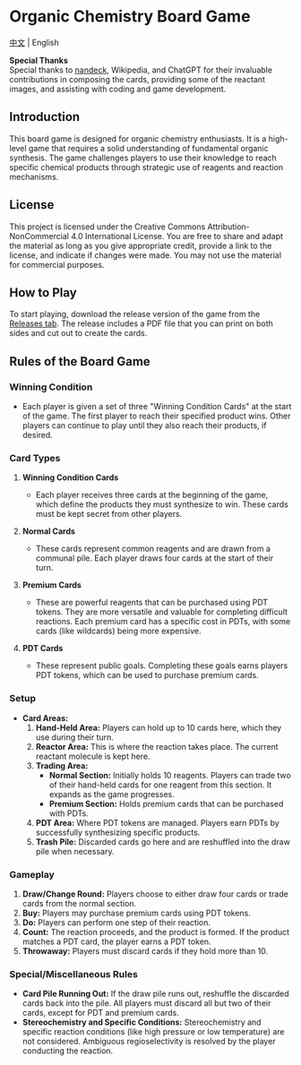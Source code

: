 # Organic Chemistry Board Game

[中文](https://github.com/BarryTheShen/OrgChemBG/blob/main/README_CHI.md) | English

**Special Thanks**  
Special thanks to [nandeck](http://www.nandeck.com/), Wikipedia, and ChatGPT for their invaluable contributions in composing the cards, providing some of the reactant images, and assisting with coding and game development.

## Introduction

This board game is designed for organic chemistry enthusiasts. It is a high-level game that requires a solid understanding of fundamental organic synthesis. The game challenges players to use their knowledge to reach specific chemical products through strategic use of reagents and reaction mechanisms.

## License

This project is licensed under the Creative Commons Attribution-NonCommercial 4.0 International License. You are free to share and adapt the material as long as you give appropriate credit, provide a link to the license, and indicate if changes were made. You may not use the material for commercial purposes.

## How to Play

To start playing, download the release version of the game from the [Releases tab](https://github.com/BarryTheShen/OrgChemBG/releases). The release includes a PDF file that you can print on both sides and cut out to create the cards.

## Rules of the Board Game

### Winning Condition

- Each player is given a set of three "Winning Condition Cards" at the start of the game. The first player to reach their specified product wins. Other players can continue to play until they also reach their products, if desired.

### Card Types

1. **Winning Condition Cards**
   
   - Each player receives three cards at the beginning of the game, which define the products they must synthesize to win. These cards must be kept secret from other players.

2. **Normal Cards**
   
   - These cards represent common reagents and are drawn from a communal pile. Each player draws four cards at the start of their turn. 

3. **Premium Cards**
   
   - These are powerful reagents that can be purchased using PDT tokens. They are more versatile and valuable for completing difficult reactions. Each premium card has a specific cost in PDTs, with some cards (like wildcards) being more expensive.

4. **PDT Cards**
   
   - These represent public goals. Completing these goals earns players PDT tokens, which can be used to purchase premium cards.

### Setup

- **Card Areas:**
  1. **Hand-Held Area:** Players can hold up to 10 cards here, which they use during their turn.
  2. **Reactor Area:** This is where the reaction takes place. The current reactant molecule is kept here.
  3. **Trading Area:**
     - **Normal Section:** Initially holds 10 reagents. Players can trade two of their hand-held cards for one reagent from this section. It expands as the game progresses.
     - **Premium Section:** Holds premium cards that can be purchased with PDTs.
  4. **PDT Area:** Where PDT tokens are managed. Players earn PDTs by successfully synthesizing specific products.
  5. **Trash Pile:** Discarded cards go here and are reshuffled into the draw pile when necessary.

### Gameplay

1. **Draw/Change Round:** Players choose to either draw four cards or trade cards from the normal section.
2. **Buy:** Players may purchase premium cards using PDT tokens.
3. **Do:** Players can perform one step of their reaction.
4. **Count:** The reaction proceeds, and the product is formed. If the product matches a PDT card, the player earns a PDT token.
5. **Throwaway:** Players must discard cards if they hold more than 10.

### Special/Miscellaneous Rules

- **Card Pile Running Out:** If the draw pile runs out, reshuffle the discarded cards back into the pile. All players must discard all but two of their cards, except for PDT and premium cards.
- **Stereochemistry and Specific Conditions:** Stereochemistry and specific reaction conditions (like high pressure or low temperature) are not considered. Ambiguous regioselectivity is resolved by the player conducting the reaction.
